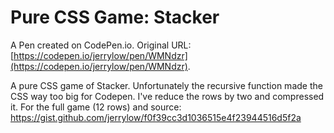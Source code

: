# Pure CSS Game: Stacker

A Pen created on CodePen.io. Original URL: [https://codepen.io/jerrylow/pen/WMNdzr](https://codepen.io/jerrylow/pen/WMNdzr).

A pure CSS game of Stacker. Unfortunately the recursive function made the CSS way too big for Codepen. I've reduce the rows by two and compressed it. For the full game (12 rows) and source: https://gist.github.com/jerrylow/f0f39cc3d1036515e4f23944516d5f2a